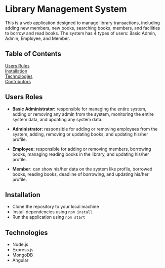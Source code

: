 # Library Management System
This is a web application designed to manage library transactions, including adding new members, new books, searching books, members, and facilities to borrow and read books. The system has 4 types of users: Basic Admin, Admin, Employee, and Member.

## Table of Contents
[Users Rules](#users-roles)  
[Installation](#installation)  
[Technologies](#technologies)  
[Contributors](#contributors)  

## Users Roles
- **Basic Administrator:** responsible for managing the entire system, adding or removing any admin from the system, monitoring the entire system data, and updating any system data.

- **Administrator:** responsible for adding or removing employees from the system, adding, removing or updating books, and updating his/her profile.

- **Employee:** responsible for adding or removing members, borrowing books, managing reading books in the library, and updating his/her profile.

- **Member:** can show his/her data on the system like profile, borrowed books, reading books, deadline of borrowing, and updating his/her profile.

## Installation
- Clone the repository to your local machine
- Install dependencies using `npm install`
- Run the application using `npm start`

## Technologies
- Node.js
- Express.js
- MongoDB
- Angular
